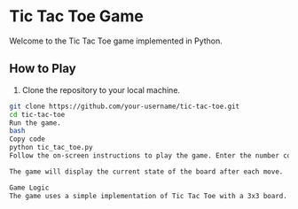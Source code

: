 # Tic Tac Toe Game

Welcome to the Tic Tac Toe game implemented in Python.

## How to Play

1. Clone the repository to your local machine.

```bash
git clone https://github.com/your-username/tic-tac-toe.git
cd tic-tac-toe
Run the game.
bash
Copy code
python tic_tac_toe.py
Follow the on-screen instructions to play the game. Enter the number corresponding to the position where you want to place your symbol (X or O).

The game will display the current state of the board after each move.

Game Logic
The game uses a simple implementation of Tic Tac Toe with a 3x3 board. It checks for a winner after each move and displays the winner if one is found.
